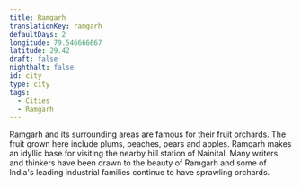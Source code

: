 ```yaml
---
title: Ramgarh
translationKey: ramgarh
defaultDays: 2
longitude: 79.546666667
latitude: 29.42
draft: false
nighthalt: false
id: city
type: city
tags:
  - Cities
  - Ramgarh
---
```

Ramgarh and its surrounding areas are famous for their fruit orchards. The fruit grown here include plums, peaches, pears and apples. Ramgarh makes an idyllic base for visiting the nearby hill station of Nainital. Many writers and thinkers have been drawn to the beauty of Ramgarh and some of India's leading industrial families continue to have sprawling orchards.